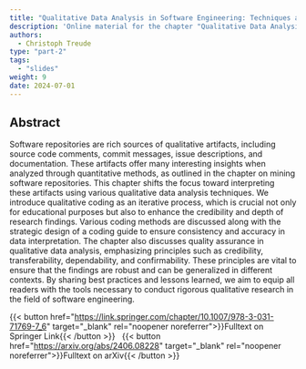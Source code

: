 ```yaml
---
title: "Qualitative Data Analysis in Software Engineering: Techniques and Teaching Insights"
description: 'Online material for the chapter "Qualitative Data Analysis in Software Engineering: Techniques and Teaching Insights"'
authors:
  - Christoph Treude
type: "part-2"
tags:
  - "slides"
weight: 9
date: 2024-07-01
---
```


## Abstract

Software repositories are rich sources of qualitative artifacts, including source code comments, commit messages, issue descriptions, and documentation. These artifacts offer many interesting insights when analyzed through quantitative methods, as outlined in the chapter on mining software repositories. This chapter shifts the focus toward interpreting these artifacts using various qualitative data analysis techniques. We introduce qualitative coding as an iterative process, which is crucial not only for educational purposes but also to enhance the credibility and depth of research findings. Various coding methods are discussed along with the strategic design of a coding guide to ensure consistency and accuracy in data interpretation. The chapter also discusses quality assurance in qualitative data analysis, emphasizing principles such as credibility, transferability, dependability, and confirmability. These principles are vital to ensure that the findings are robust and can be generalized in different contexts. By sharing best practices and lessons learned, we aim to equip all readers with the tools necessary to conduct rigorous qualitative research in the field of software engineering.

{{< button href="https://link.springer.com/chapter/10.1007/978-3-031-71769-7_6" target="_blank" rel="noopener noreferrer">}}Fulltext on Springer Link{{< /button >}} &nbsp; {{< button href="https://arxiv.org/abs/2406.08228" target="_blank" rel="noopener noreferrer">}}Fulltext on arXiv{{< /button >}}
